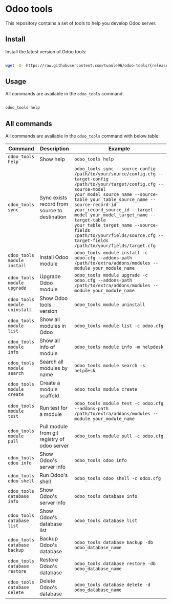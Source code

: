 # Odoo tools

This repository contains a set of tools to help you develop Odoo server.

## Install

Install the latest version of Odoo tools:

```bash

wget -O- https://raw.githubusercontent.com/tuanle96/odoo-tools/{released_version}/install | bash

```

## Usage

All commands are available in the `odoo_tools` command.

```bash

odoo_tools help

```

## All commands

All commands are available in the `odoo_tools` command with below table:

| Command | Description | Example |
| --- | --- | --- |
| `odoo_tools help` | Show help | `odoo_tools help` |
| `odoo_tools sync` | Sync exists record from source to destination | `odoo_tools sync --source-config /path/to/your/source/config.cfg --target-config /path/to/your/target/config.cfg --source-model your_model_source_name --source-table your_table_source_name --source-record-id your_record_source_id --target-model your_model_target_name --target-table your_table_target_name --source-fields /path/to/your/fields/source.cfg --target-fields /path/to/your/fields/target.cfg` |
| `odoo_tools module install` | Install Odoo module | `odoo_tools module install -c odoo.cfg --addons-path /path/to/extra/addons/modules --module your_module_name` |
| `odoo_tools module upgrade` | Upgrade Odoo module | `odoo_tools module upgrade -c odoo.cfg --addons-path /path/to/extra/addons/modules --module your_module_name` |
| `odoo_tools module uninstall` | Show Odoo tools version | `odoo_tools module uninstall` |
| `odoo_tools module list` | Show all modules in Odoo | `odoo_tools module list -c odoo.cfg` |
| `odoo_tools module info` | Show all info of module | `odoo_tools module info -m helpdesk` |
| `odoo_tools module search` | Search all modules by name | `odoo_tools module search -s helpdesk` |
| `odoo_tools module create` | Create a module scaffold | `odoo_tools module create` |
| `odoo_tools module test` | Run test for a module | `odoo_tools module test -c odoo.cfg --addons-path /path/to/extra/addons/modules --module your_module_name` |
| `odoo_tools module pull` | Pull module from git registry of odoo server | `odoo_tools module pull -c odoo.cfg` |
| `odoo_tools odoo info` | Show Odoo's server info | `odoo_tools odoo info` |
| `odoo_tools odoo shell` | Run Odoo's shell | `odoo_tools odoo shell -c odoo.cfg` |
| `odoo_tools database info` | Show Odoo's server info | `odoo_tools database info` |
| `odoo_tools database list` | Show Odoo's database list | `odoo_tools database list` |
| `odoo_tools database backup` | Backup Odoo's database | `odoo_tools database backup -db odoo_database_name` |
| `odoo_tools database restore` | Restore Odoo's database | `odoo_tools database restore -db odoo_database_name` |
| `odoo_tools database delete` | Delete Odoo's database | `odoo_tools database delete -d odoo_database_name` |

